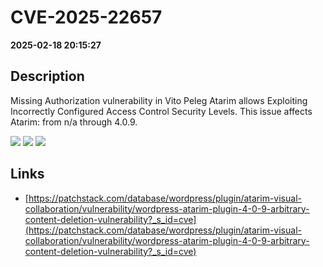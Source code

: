 # CVE-2025-22657

**2025-02-18 20:15:27**

## Description
Missing Authorization vulnerability in Vito Peleg Atarim allows Exploiting Incorrectly Configured Access Control Security Levels. This issue affects Atarim: from n/a through 4.0.9.

![](https://img.shields.io/static/v1?label=Score&message=7.5&color=red)
![](https://img.shields.io/static/v1?label=Severity&message=HIGH&color=red)
![](https://img.shields.io/static/v1?label=CWE&message=Auth&color=green)

## Links
- [https://patchstack.com/database/wordpress/plugin/atarim-visual-collaboration/vulnerability/wordpress-atarim-plugin-4-0-9-arbitrary-content-deletion-vulnerability?_s_id=cve](https://patchstack.com/database/wordpress/plugin/atarim-visual-collaboration/vulnerability/wordpress-atarim-plugin-4-0-9-arbitrary-content-deletion-vulnerability?_s_id=cve)
